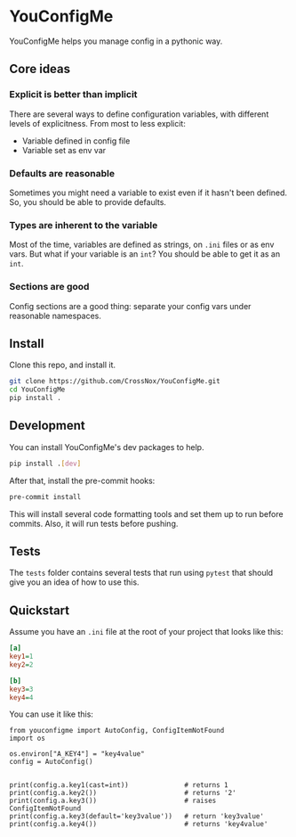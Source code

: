 # YouConfigMe

YouConfigMe helps you manage config in a pythonic way.

## Core ideas

### Explicit is better than implicit
There are several ways to define configuration variables, with different levels of explicitness.
From most to less explicit:

- Variable defined in config file
- Variable set as env var

### Defaults are reasonable
Sometimes you might need a variable to exist even if it hasn't been defined. So, you should be able to provide defaults.

### Types are inherent to the variable
Most of the time, variables are defined as strings, on `.ini` files or as env vars. But what if your variable is an `int`? You should be able to get it as an `int`.

### Sections are good
Config sections are a good thing: separate your config vars under reasonable namespaces.

## Install
Clone this repo, and install it.

```bash
git clone https://github.com/CrossNox/YouConfigMe.git
cd YouConfigMe
pip install .
```

## Development
You can install YouConfigMe's dev packages to help.

```bash
pip install .[dev]
```

After that, install the pre-commit hooks:

```bash
pre-commit install
```

This will install several code formatting tools and set them up to run before commits. Also, it will run tests before pushing.

## Tests
The `tests` folder contains several tests that run using `pytest` that should give you an idea of how to use this.

## Quickstart

Assume you have an `.ini` file at the root of your project that looks like this:

```ini
[a]
key1=1
key2=2

[b]
key3=3
key4=4
```

You can use it like this:

```python3
from youconfigme import AutoConfig, ConfigItemNotFound
import os

os.environ["A_KEY4"] = "key4value"
config = AutoConfig()


print(config.a.key1(cast=int))  			# returns 1
print(config.a.key2())						# returns '2'
print(config.a.key3())						# raises ConfigItemNotFound
print(config.a.key3(default='key3value'))	# return 'key3value'
print(config.a.key4())						# returns 'key4value'
```
